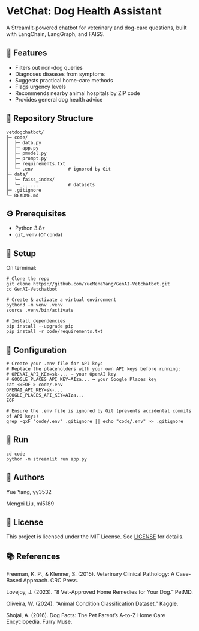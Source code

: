 # VetChat: Dog Health Assistant

A Streamlit-powered chatbot for veterinary and dog-care questions, built with LangChain, LangGraph, and FAISS.


## 🔎 Features

- Filters out non-dog queries  
- Diagnoses diseases from symptoms  
- Suggests practical home-care methods  
- Flags urgency levels  
- Recommends nearby animal hospitals by ZIP code  
- Provides general dog health advice  


## 📁 Repository Structure

```
vetdogchatbot/
├─ code/
│  ├─ data.py
│  ├─ app.py
│  ├─ pmodel.py
│  ├─ prompt.py
│  ├─ requirements.txt
│  └─ .env             # ignored by Git
├─ data/
│  └─ faiss_index/
│  └─ ......           # datasets
├─ .gitignore
└─ README.md
```

## ⚙️ Prerequisites

- Python 3.8+  
- `git`, `venv` (or `conda`)  

## 🚀 Setup 

On terminal:
```
# Clone the repo
git clone https://github.com/YueMenaYang/GenAI-Vetchatbot.git
cd GenAI-Vetchatbot

# Create & activate a virtual environment
python3 -m venv .venv
source .venv/bin/activate

# Install dependencies
pip install --upgrade pip
pip install -r code/requirements.txt
```

## 🔑 Configuration
```
# Create your .env file for API keys
# Replace the placeholders with your own API keys before running:
# OPENAI_API_KEY=sk-... → your OpenAI key
# GOOGLE_PLACES_API_KEY=AIza... → your Google Places key
cat <<EOF > code/.env
OPENAI_API_KEY=sk-...
GOOGLE_PLACES_API_KEY=AIza...
EOF

# Ensure the .env file is ignored by Git (prevents accidental commits of API keys)
grep -qxF "code/.env" .gitignore || echo "code/.env" >> .gitignore
```

## 🎉 Run
```
cd code
python -m streamlit run app.py   
```

## 👥 Authors 

Yue Yang, yy3532 

Mengxi Liu, ml5189

## 📝 License

This project is licensed under the MIT License. See [LICENSE](LICENSE) for details.

## 📚 References
Freeman, K. P., & Klenner, S. (2015). Veterinary Clinical Pathology: A Case-Based Approach. CRC Press.

Lovejoy, J. (2023). “8 Vet-Approved Home Remedies for Your Dog.” PetMD.

Oliveira, W. (2024). “Animal Condition Classification Dataset.” Kaggle.

Shojai, A. (2016). Dog Facts: The Pet Parent’s A-to-Z Home Care Encyclopedia. Furry Muse.

